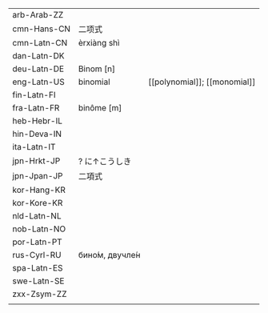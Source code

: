 | | | |
|-|-|-|
| arb-Arab-ZZ |  |  |
| cmn-Hans-CN | 二项式 |  |
| cmn-Latn-CN | èrxiàng shì |  |
| dan-Latn-DK |  |  |
| deu-Latn-DE | Binom [n] |  |
| eng-Latn-US | binomial | [[polynomial]]; [[monomial]] |
| fin-Latn-FI |  |  |
| fra-Latn-FR | binôme [m] |  |
| heb-Hebr-IL |  |  |
| hin-Deva-IN |  |  |
| ita-Latn-IT |  |  |
| jpn-Hrkt-JP | ? に↑こうしき |  |
| jpn-Jpan-JP | 二項式 |  |
| kor-Hang-KR |  |  |
| kor-Kore-KR |  |  |
| nld-Latn-NL |  |  |
| nob-Latn-NO |  |  |
| por-Latn-PT |  |  |
| rus-Cyrl-RU | бино́м, двучле́н |  |
| spa-Latn-ES |  |  |
| swe-Latn-SE |  |  |
| zxx-Zsym-ZZ |  |  |
|  |  |  |
